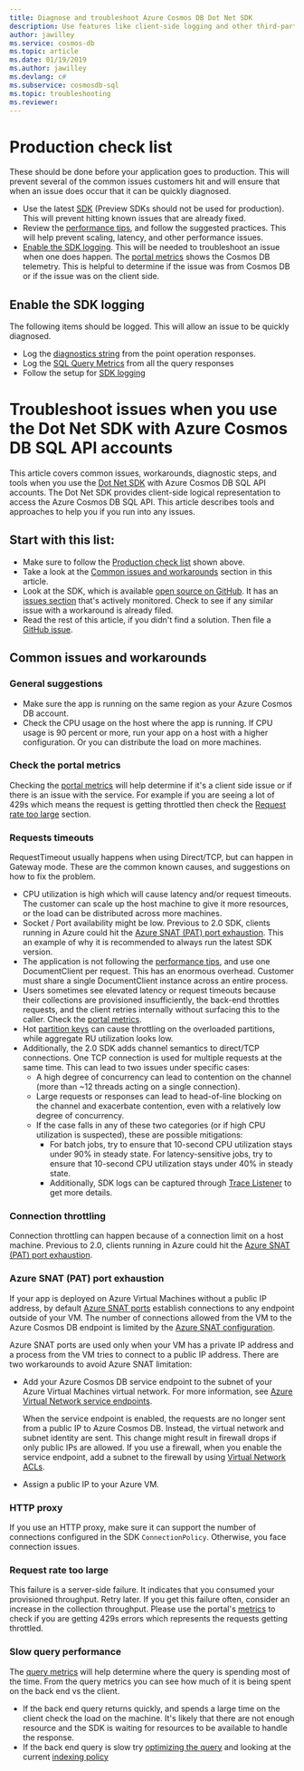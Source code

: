 ```yaml
---
title: Diagnose and troubleshoot Azure Cosmos DB Dot Net SDK
description: Use features like client-side logging and other third-party tools to identify, diagnose, and troubleshoot Azure Cosmos DB issues.
author: jawilley
ms.service: cosmos-db
ms.topic: article
ms.date: 01/19/2019
ms.author: jawilley
ms.devlang: c#
ms.subservice: cosmosdb-sql
ms.topic: troubleshooting
ms.reviewer: 
---
```


# Production check list<a name="production-check-list"></a>
These should be done before your application goes to production. This will prevent several of the common issues customers hit and will ensure that when an issue does occur that it can be quickly diagnosed.

* Use the latest [SDK](https://github.com/Azure/azure-cosmos-dotnet-v2/blob/master/changelog.md) (Preview SDKs should not be used for production). This will prevent hitting known issues that are already fixed.
* Review the [performance tips](performance-tips.md), and follow the suggested practices. This will help prevent scaling, latency, and other performance issues.
* [Enable the SDK logging](#logging). This will be needed to troubleshoot an issue when one does happen. The [portal metrics](https://docs.microsoft.com/azure/cosmos-db/monitor-accounts) shows the Cosmos DB telemetry. This is helpful to determine if the issue was from Cosmos DB or if the issue was on the client side.

## Enable the SDK logging<a name="logging"></a>
The following items should be logged. This will allow an issue to be quickly diagnosed.
* Log the [diagnostics string](https://docs.microsoft.com/en-us/dotnet/api/microsoft.azure.documents.client.resourceresponsebase.requestdiagnosticsstring?view=azure-dotnet) from the point operation responses.
* Log the [SQL Query Metrics](https://docs.microsoft.com/azure/cosmos-db/sql-api-query-metrics) from all the query responses 
* Follow the setup for [SDK logging](https://github.com/Azure/azure-cosmos-dotnet-v2/blob/master/docs/documentdb-sdk_capture_etl.md) 


# Troubleshoot issues when you use the Dot Net SDK with Azure Cosmos DB SQL API accounts
This article covers common issues, workarounds, diagnostic steps, and tools when you use the [Dot Net SDK](sql-api-sdk-dotnet.md) with Azure Cosmos DB SQL API accounts.
The Dot Net SDK provides client-side logical representation to access the Azure Cosmos DB SQL API. This article describes tools and approaches to help you if you run into any issues.

## Start with this list:
* Make sure to follow the [Production check list] shown above.
* Take a look at the [Common issues and workarounds](#common-issues-workarounds) section in this article.
* Look at the SDK, which is available [open source on GitHub](https://github.com/Azure/azure-cosmos-dotnet-v2). It has an [issues section](https://github.com/Azure/azure-cosmos-dotnet-v2/issues) that's actively monitored. Check to see if any similar issue with a workaround is already filed.
* Read the rest of this article, if you didn't find a solution. Then file a [GitHub issue](https://github.com/Azure/azure-cosmos-dotnet-v2/issues).
 
## <a name="common-issues-workarounds"></a>Common issues and workarounds

### General suggestions
* Make sure the app is running on the same region as your Azure Cosmos DB account. 
* Check the CPU usage on the host where the app is running. If CPU usage is 90 percent or more, run your app on a host with a higher configuration. Or you can distribute the load on more machines.

### Check the portal metrics
Checking the [portal metrics](https://docs.microsoft.com/azure/cosmos-db/monitor-accounts) will help determine if it's a client side issue or if there is an issue with the service. For example if you are seeing a lot of 429s which means the request is getting throttled then check the [Request rate too large] section. 

### <a name="request-timeouts"></a>Requests timeouts
RequestTimeout usually happens when using Direct/TCP, but can happen in Gateway mode. These are the common known causes, and suggestions on how to fix the problem.

* CPU utilization is high which will cause latency and/or request timeouts. The customer can scale up the host machine to give it more resources, or the load can be distributed across more machines.
* Socket / Port availability might be low. Previous to 2.0 SDK, clients running in Azure could hit the [Azure SNAT (PAT) port exhaustion]. This an example of why it is recommended to always run the latest SDK version.
* The application is not following the [performance tips](performance-tips.md), and use one DocumentClient per request. This has an enormous overhead. Customer must share a single DocumentClient instance across an entire process.
* Users sometimes see elevated latency or request timeouts because their collections are provisioned insufficiently, the back-end throttles requests, and the client retries internally without surfacing this to the caller. Check the [portal metrics](https://docs.microsoft.com/azure/cosmos-db/monitor-accounts).
* Hot [partition keys](https://docs.microsoft.com/azure/cosmos-db/partition-data) can cause throttling on the overloaded partitions, while aggregate RU utilization looks low.
* Additionally, the 2.0 SDK adds channel semantics to direct/TCP connections. One TCP connection is used for multiple requests at the same time. This can lead to two issues under specific cases:
    * A high degree of concurrency can lead to contention on the channel (more than ~12 threads acting on a single connection).
    * Large requests or responses can lead to head-of-line blocking on the channel and exacerbate contention, even with a relatively low degree of concurrency.
    * If the case falls in any of these two categories (or if high CPU utilization is suspected), these are possible mitigations:
        * For batch jobs, try to ensure that 10-second CPU utilization stays under 90% in steady state. For latency-sensitive jobs, try to ensure that 10-second CPU utilization stays under 40% in steady state.
        * Additionally, SDK logs can be captured through [Trace Listener](https://github.com/Azure/azure-cosmosdb-dotnet/blob/master/docs/documentdb-sdk_capture_etl.md) to get more details.

### Connection throttling
Connection throttling can happen because of a connection limit on a host machine. Previous to 2.0, clients running in Azure could hit the [Azure SNAT (PAT) port exhaustion].

### <a name="snat"></a>Azure SNAT (PAT) port exhaustion

If your app is deployed on Azure Virtual Machines without a public IP address, by default [Azure SNAT ports](https://docs.microsoft.com/azure/load-balancer/load-balancer-outbound-connections#preallocatedports) establish connections to any endpoint outside of your VM. The number of connections allowed from the VM to the Azure Cosmos DB endpoint is limited by the [Azure SNAT configuration](https://docs.microsoft.com/azure/load-balancer/load-balancer-outbound-connections#preallocatedports).

 Azure SNAT ports are used only when your VM has a private IP address and a process from the VM tries to connect to a public IP address. There are two workarounds to avoid Azure SNAT limitation:

* Add your Azure Cosmos DB service endpoint to the subnet of your Azure Virtual Machines virtual network. For more information, see [Azure Virtual Network service endpoints](https://docs.microsoft.com/azure/virtual-network/virtual-network-service-endpoints-overview). 

    When the service endpoint is enabled, the requests are no longer sent from a public IP to Azure Cosmos DB. Instead, the virtual network and subnet identity are sent. This change might result in firewall drops if only public IPs are allowed. If you use a firewall, when you enable the service endpoint, add a subnet to the firewall by using [Virtual Network ACLs](https://docs.microsoft.com/azure/virtual-network/virtual-networks-acl).
* Assign a public IP to your Azure VM.

### HTTP proxy

If you use an HTTP proxy, make sure it can support the number of connections configured in the SDK `ConnectionPolicy`.
Otherwise, you face connection issues.

### Request rate too large<a name="request-rate-too-large"></a>
This failure is a server-side failure. It indicates that you consumed your provisioned throughput. Retry later. If you get this failure often, consider an increase in the collection throughput. Please use the portal's [metrics](https://docs.microsoft.com/azure/cosmos-db/use-metrics) to check if you are getting 429s errors which represents the requests getting throttled.

### Slow query performance
The [query metrics](https://docs.microsoft.com/azure/cosmos-db/sql-api-query-metrics) will help determine where the query is spending most of the time. From the query metrics you can see how much of it is being spent on the back end vs the client.
* If the back end query returns quickly, and spends a large time on the client check the load on the machine. It's likely that there are not enough resource and the SDK is waiting for resources to be available to handle the response.
* If the back end query is slow try [optimizing the query](https://docs.microsoft.com/azure/cosmos-db/optimize-cost-queries) and looking at the current [indexing policy](https://docs.microsoft.com/azure/cosmos-db/index-overview) 


 <!--Anchors-->
[Common issues and workarounds]: #common-issues-workarounds
[Enable client SDK logging]: #logging
[Request rate too large]: #request-rate-too-large
[Request Timeouts]: #request-timeouts
[Azure SNAT (PAT) port exhaustion]: #snat
[Production check list]: #production-check-list


